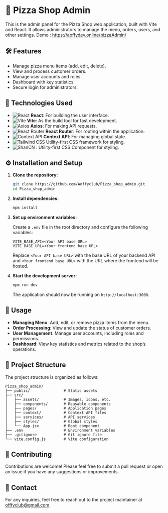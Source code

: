 
# 🍕 Pizza Shop Admin

This is the admin panel for the Pizza Shop web application, built with Vite and React. It allows administrators to manage the menu, orders, users, and other settings. Demo : https://aoffydev.online/pizzaAdmin/

## 🛠️ Features

- Manage pizza menu items (add, edit, delete).
- View and process customer orders.
- Manage user accounts and roles.
- Dashboard with key statistics.
- Secure login for administrators.

## 🚀 Technologies Used

- ![React](https://img.shields.io/badge/React-20232A?style=for-the-badge&logo=react&logoColor=61DAFB) **React**: For building the user interface.
- ![Vite](https://img.shields.io/badge/Vite-646CFF?style=for-the-badge&logo=vite&logoColor=FFD62E) **Vite**: As the build tool for fast development.
- ![Axios](https://img.shields.io/badge/Axios-5A29E4?style=for-the-badge&logo=axios&logoColor=white) **Axios**: For making API requests.
- ![React Router](https://img.shields.io/badge/React_Router-CA4245?style=for-the-badge&logo=react-router&logoColor=white) **React Router**: For routing within the application.
- ![Context API](https://img.shields.io/badge/Context_API-007ACC?style=for-the-badge&logo=react&logoColor=white) **Context API**: For managing global state.
- ![Tailwind CSS](https://img.shields.io/badge/Tailwind_CSS-06B6D4?style=for-the-badge&logo=tailwindcss&logoColor=white) Utility-first CSS framework for styling.
- ![ShanCN](https://img.shields.io/badge/shadcn%2Fui-000000?style=for-the-badge&logo=shadcnui&logoColor=white) : Utility-first CSS Component for styling.

## ⚙️ Installation and Setup

1. **Clone the repository:**

   ```bash
   git clone https://github.com/Aoffyclub/Pizza_shop_admin.git
   cd Pizza_shop_admin
   ```

2. **Install dependencies:**

   ```bash
   npm install
   ```

3. **Set up environment variables:**

   Create a `.env` file in the root directory and configure the following variables:

   ```plaintext
   VITE_BASE_API=<Your API base URL>
   VITE_BASE_URL=<Your frontend base URL>
   ```

   Replace `<Your API base URL>` with the base URL of your backend API and `<Your frontend base URL>` with the URL where the frontend will be hosted.

4. **Start the development server:**

   ```bash
   npm run dev
   ```

   The application should now be running on `http://localhost:3000`.

## 📝 Usage

- **Managing Menu**: Add, edit, or remove pizza items from the menu.
- **Order Processing**: View and update the status of customer orders.
- **User Management**: Manage user accounts, including roles and permissions.
- **Dashboard**: View key statistics and metrics related to the shop’s operations.

## 📂 Project Structure

The project structure is organized as follows:

```
Pizza_shop_admin/
├── public/               # Static assets
├── src/
│   ├── assets/           # Images, icons, etc.
│   ├── components/       # Reusable components
│   ├── pages/            # Application pages
│   ├── context/          # Context API files
│   ├── services/         # API services
│   ├── styles/           # Global styles
│   └── App.jsx           # Root component
├── .env                  # Environment variables
├── .gitignore            # Git ignore file
└── vite.config.js        # Vite configuration
```

## 🤝 Contributing

Contributions are welcome! Please feel free to submit a pull request or open an issue if you have any suggestions or improvements.


## 📧 Contact

For any inquiries, feel free to reach out to the project maintainer at [offfyclub@gmail.com](mailto:aoffyclub@gmail.com).